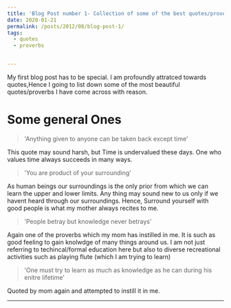 ```yaml
---
title: 'Blog Post number 1- Collection of some of the best quotes/proverbs'
date: 2020-01-21
permalink: /posts/2012/08/blog-post-1/
tags:
  - quotes
  - proverbs


---
```


My first blog post has to be special. I am profoundly attratced towards quotes,Hence I going to list down some of the most beautiful quotes/proverbs I have come across with reason. 

Some general Ones
======

> 'Anything given to anyone can be taken back except time'

This quote may sound harsh, but Time is undervalued these days. One who values time always succeeds in many ways. 

> 'You are product of your surrounding'

As human beings our surroundings is the only prior from which we can learn the upper and lower limits. Any thing may sound new to us only if we havent heard through our surroundings. Hence, Surround yourself with good people is what my mother always recites to me. 

> 'People betray but knowledge never betrays' 

Again one of the proverbs which my mom has instilled in me. It is such as good feeling to gain knolwdge of many things around us. I am not just referring to techincal/formal education here but also to diverse recreational activities such as playing flute (which I am trying to learn)

> 'One must try to learn as much as knowledge as he can during his enitre lifetime'

Quoted by mom again and attempted to instill it in me. 


------